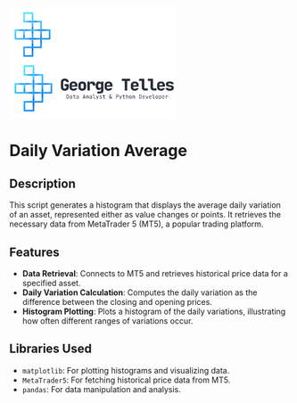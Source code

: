 <div>
  <img src="https://raw.githubusercontent.com/GeorgeTelles/georgetelles/f69531ec6b293b5148563588a764c010015d315e/logo_clara.png" alt="logo clara" width="300" style="display: inline-block; vertical-align: top; margin-right: 10px;">
  <img src="https://raw.githubusercontent.com/GeorgeTelles/georgetelles/f69531ec6b293b5148563588a764c010015d315e/logo_dark.png" alt="logo dark" width="300" style="display: inline-block; vertical-align: top;">
</div>

# Daily Variation Average

## Description

This script generates a histogram that displays the average daily variation of an asset, represented either as value changes or points. It retrieves the necessary data from MetaTrader 5 (MT5), a popular trading platform.

## Features

- **Data Retrieval**: Connects to MT5 and retrieves historical price data for a specified asset.
- **Daily Variation Calculation**: Computes the daily variation as the difference between the closing and opening prices.
- **Histogram Plotting**: Plots a histogram of the daily variations, illustrating how often different ranges of variations occur.

## Libraries Used

- `matplotlib`: For plotting histograms and visualizing data.
- `MetaTrader5`: For fetching historical price data from MT5.
- `pandas`: For data manipulation and analysis.

